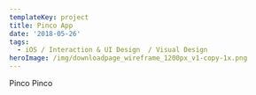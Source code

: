 ```yaml
---
templateKey: project
title: Pinco App
date: '2018-05-26'
tags:
  - iOS / Interaction & UI Design  / Visual Design
heroImage: /img/downloadpage_wireframe_1200px_v1-copy-1x.png
---
```

Pinco Pinco
